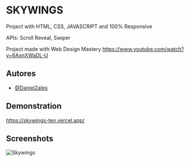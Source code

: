 # SKYWINGS
Project with HTML, CSS, JAVASCRIPT and 100% Responsive

APIs: Scroll Reveal, Swiper

Project made with Web Design Mastery
https://www.youtube.com/watch?v=6AxnXWaDL-U

## Autores
- [@Daniel2ales](https://github.com/Daniel2ales)


## Demonstration
https://skywings-ten.vercel.app/


## Screenshots
![Skywings](https://github.com/user-attachments/assets/9f91c0c5-ee2a-4558-9732-a23aa2b9f52d)

